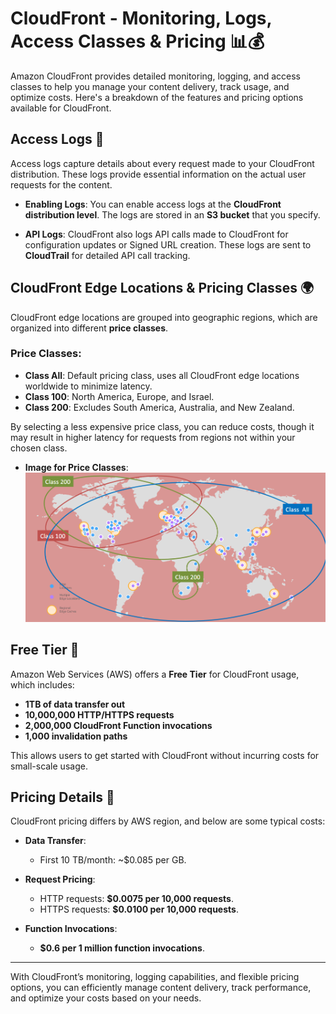 # **CloudFront - Monitoring, Logs, Access Classes & Pricing** 📊💰

Amazon CloudFront provides detailed monitoring, logging, and access classes to help you manage your content delivery, track usage, and optimize costs. Here's a breakdown of the features and pricing options available for CloudFront.

## **Access Logs** 📝

Access logs capture details about every request made to your CloudFront distribution. These logs provide essential information on the actual user requests for the content.

- **Enabling Logs**: You can enable access logs at the **CloudFront distribution level**. The logs are stored in an **S3 bucket** that you specify.

- **API Logs**: CloudFront also logs API calls made to CloudFront for configuration updates or Signed URL creation. These logs are sent to **CloudTrail** for detailed API call tracking.

## **CloudFront Edge Locations & Pricing Classes** 🌍

CloudFront edge locations are grouped into geographic regions, which are organized into different **price classes**.

### **Price Classes**:

- **Class All**: Default pricing class, uses all CloudFront edge locations worldwide to minimize latency.
- **Class 100**: North America, Europe, and Israel.
- **Class 200**: Excludes South America, Australia, and New Zealand.

By selecting a less expensive price class, you can reduce costs, though it may result in higher latency for requests from regions not within your chosen class.

- **Image for Price Classes**:
  ![CloudFront Price Classes](images/cloudFront-price-classes.png)

## **Free Tier** 🎁

Amazon Web Services (AWS) offers a **Free Tier** for CloudFront usage, which includes:

- **1TB of data transfer out**
- **10,000,000 HTTP/HTTPS requests**
- **2,000,000 CloudFront Function invocations**
- **1,000 invalidation paths**

This allows users to get started with CloudFront without incurring costs for small-scale usage.

## **Pricing Details** 💸

CloudFront pricing differs by AWS region, and below are some typical costs:

- **Data Transfer**:

  - First 10 TB/month: ~\$0.085 per GB.

- **Request Pricing**:

  - HTTP requests: **\$0.0075 per 10,000 requests**.
  - HTTPS requests: **\$0.0100 per 10,000 requests**.

- **Function Invocations**:
  - **\$0.6 per 1 million function invocations**.

---

With CloudFront’s monitoring, logging capabilities, and flexible pricing options, you can efficiently manage content delivery, track performance, and optimize your costs based on your needs.
